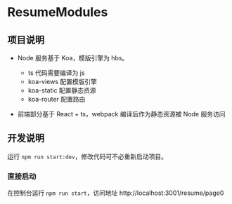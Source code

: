 # ResumeModules

## 项目说明

- Node 服务基于 Koa，模版引擎为 hbs。

  - ts 代码需要编译为 js
  - koa-views 配置模版引擎
  - koa-static 配置静态资源
  - koa-router 配置路由

- 前端部分基于 React + ts，webpack 编译后作为静态资源被 Node 服务访问

## 开发说明

运行 `npm run start:dev`，修改代码可不必重新启动项目。

### 直接启动

在控制台运行 `npm run start`，访问地址 http://localhost:3001/resume/page0
